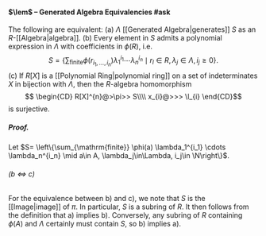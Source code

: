 #### $\lem$ – Generated Algebra Equivalencies #ask
The following are equivalent:
(a) $\Lambda$ [[Generated Algebra|generates]] $S$ as an $R$-[[Algebra|algebra]].
(b) Every element in $S$ admits a polynomial expression in $\Lambda$ with coefficients in $\phi(R)$, i.e.
$$S = \left\{\sum_{\mathrm{finite}} \phi(r_{i_1, \ldots, i_n}) \lambda_1^{i_1} \cdots \lambda_n^{i_n} \mid r_l \in R, \lambda_j\in\Lambda, i_j \geqslant 0 \right\}.$$
(c) If $R[X]$ is a [[Polynomial Ring|polynomial ring]] on a set of indeterminates $X$ in bijection with $\Lambda$, then the $R$-algebra homomorphism$$
\begin{CD}
R[X]^{n}@>\pi>> S\\\\
x_{i}@>>> \l_{i}
\end{CD}$$is surjective.

##### *Proof.*
Let $S= \left\{\sum_{\mathrm{finite}} \phi(a) \lambda_1^{i_1} \cdots \lambda_n^{i_n} \mid a\in A, \lambda_j\in\Lambda, i_j\in \N\right\}$.

###### (b $\Longleftrightarrow$ c)

For the equivalence between b) and c), we note that $S$ is the [[Image|image]] of $\pi$. In particular, $S$ is a subring of $R$. It then follows from the definition that a) implies b). Conversely, any subring of $R$ containing $\phi(A)$ and $\Lambda$ certainly must contain $S$, so b) implies a).